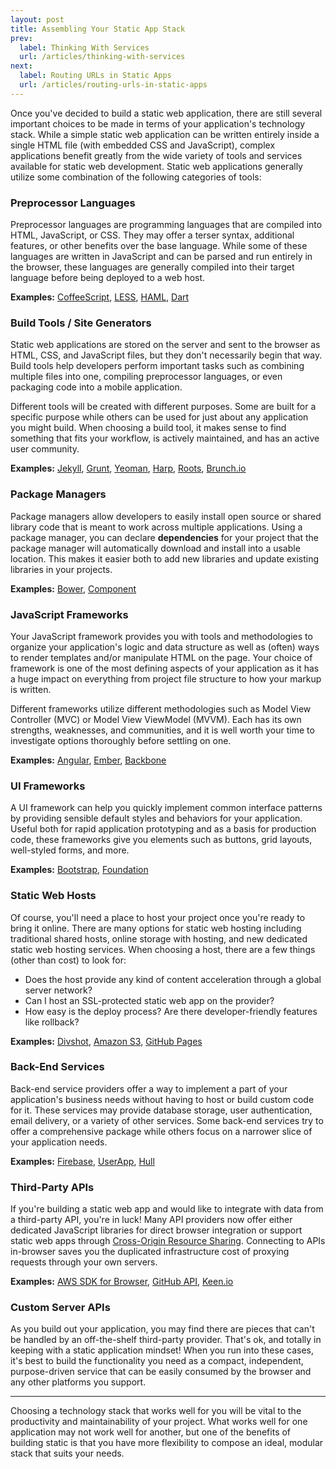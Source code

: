 ```yaml
---
layout: post
title: Assembling Your Static App Stack
prev:
  label: Thinking With Services
  url: /articles/thinking-with-services
next:
  label: Routing URLs in Static Apps
  url: /articles/routing-urls-in-static-apps
---
```


Once you've decided to build a static web application, there are still several important choices
to be made in terms of your application's technology stack. While a simple static web application
can be written entirely inside a single HTML file (with embedded CSS and JavaScript), complex
applications benefit greatly from the wide variety of tools and services available for static
web development. Static web applications generally utilize some combination of the following
categories of tools:

### Preprocessor Languages

Preprocessor languages are programming languages that are compiled into HTML, JavaScript, or CSS.
They may offer a terser syntax, additional features, or other benefits over the base language.
While some of these languages are written in JavaScript and can be parsed and run entirely in the
browser, these languages are generally compiled into their target language before being deployed
to a web host.

**Examples:** [CoffeeScript](http://coffeescript.org), [LESS](http://www.lesscss.org/), [HAML](http://haml.info/), [Dart](https://www.dartlang.org/)

### Build Tools / Site Generators

Static web applications are stored on the server and sent to the browser as HTML,
CSS, and JavaScript files, but they don't necessarily begin that way. Build tools help developers
perform important tasks such as combining multiple files into one, compiling preprocessor languages,
or even packaging code into a mobile application.

Different tools will be created with different purposes. Some are built for a specific purpose
while others can be used for just about any application you might build. When choosing a build
tool, it makes sense to find something that fits your workflow, is actively maintained, and
has an active user community.

**Examples:** [Jekyll](http://jekyllrb.com/), [Grunt](http://gruntjs.com/), [Yeoman](http://yeoman.io/), [Harp](http://harpjs.com/), [Roots](http://roots.cx/), [Brunch.io](http://brunch.io/)

### Package Managers

Package managers allow developers to easily install open source or shared library code that is meant
to work across multiple applications. Using a package manager, you can declare **dependencies** for
your project that the package manager will automatically download and install into a usable location.
This makes it easier both to add new libraries and update existing libraries in your projects.

**Examples:** [Bower](http://bower.io/), [Component](http://component.io)

### JavaScript Frameworks

Your JavaScript framework provides you with tools and methodologies to organize your application's logic
and data structure as well as (often) ways to render templates and/or manipulate HTML on the page. Your choice
of framework is one of the most defining aspects of your application as it has a huge impact on everything
from project file structure to how your markup is written.

Different frameworks utilize different methodologies such as Model View Controller (MVC) or Model View
ViewModel (MVVM). Each has its own strengths, weaknesses, and communities, and it is well worth your time to
investigate options thoroughly before settling on one.

**Examples:** [Angular](http://angularjs.org/), [Ember](http://emberjs.com/), [Backbone](http://backbonejs.org/)

### UI Frameworks

A UI framework can help you quickly implement common interface patterns by providing sensible default styles and
behaviors for your application. Useful both for rapid application prototyping and as a basis for production code,
these frameworks give you elements such as buttons, grid layouts, well-styled forms, and more.

**Examples:** [Bootstrap](http://getbootstrap.com), [Foundation](http://foundation.zurb.com)

### Static Web Hosts

Of course, you'll need a place to host your project once you're ready to bring it online. There are many options
for static web hosting including traditional shared hosts, online storage with hosting, and new dedicated static
web hosting services. When choosing a host, there are a few things (other than cost) to look for:

* Does the host provide any kind of content acceleration through a global server network?
* Can I host an SSL-protected static web app on the provider?
* How easy is the deploy process? Are there developer-friendly features like rollback?

**Examples:** [Divshot](http://www.divshot.io/), [Amazon S3](http://aws.amazon.com/s3/), [GitHub Pages](http://pages.github.com/)

### Back-End Services

Back-end service providers offer a way to implement a part of your application's business needs without having to host
or build custom code for it. These services may provide database storage, user authentication, email delivery, or
a variety of other services. Some back-end services try to offer a comprehensive package while others focus on a narrower
slice of your application needs.

**Examples:** [Firebase](http://www.firebase.com/), [UserApp](http://userapp.io), [Hull](http://hull.io)

### Third-Party APIs

If you're building a static web app and would like to integrate with data from a third-party API, you're in luck!
Many API providers now offer either dedicated JavaScript libraries for direct browser integration or support static
web apps through [Cross-Origin Resource Sharing](https://developer.mozilla.org/en-US/docs/HTTP/Access_control_CORS).
Connecting to APIs in-browser saves you the duplicated infrastructure cost of proxying requests through your own servers.

**Examples:** [AWS SDK for Browser](http://aws.amazon.com/sdkforbrowser/), [GitHub API](http://developer.github.com/v3/), [Keen.io](http://keen.io)

### Custom Server APIs

As you build out your application, you may find there are pieces that can't be handled by an off-the-shelf third-party
provider. That's ok, and totally in keeping with a static application mindset! When you run into these cases, it's best
to build the functionality you need as a compact, independent, purpose-driven service that can be easily consumed by the
browser and any other platforms you support.

---

Choosing a technology stack that works well for you will be vital to the productivity and maintainability of your project.
What works well for one application may not work well for another, but one of the benefits of building static is that
you have more flexibility to compose an ideal, modular stack that suits your needs.
